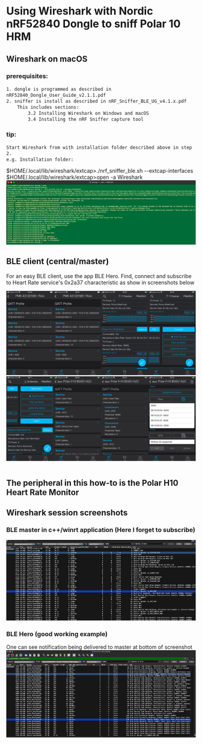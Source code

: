 # Using Wireshark with Nordic nRF52840 Dongle to sniff Polar 10 HRM

## Wireshark on macOS
### prerequisites:
    1. dongle is programmed as described in nRF52840_Dongle_User_Guide_v2.1.1.pdf
    2. sniffer is install as described in nRF_Sniffer_BLE_UG_v4.1.x.pdf
        This includes sections:
            3.2 Installing Wireshark on Windows and macOS
            3.4 Installing the nRF Sniffer capture tool

### tip:
    Start Wireshark from with installation folder described above in step 2.
    e.g. Installation folder: 

$HOME/.local/lib/wireshark/extcap>./nrf_sniffer_ble.sh --extcap-interfaces
$HOME/.local/lib/wireshark/extcap>open -a Wireshark
![](./images/sniffer_install_macos_zsh.png)

## BLE client (central/master)
For an easy BLE client, use the app BLE Hero. 
Find, connect and subscribe to Heart Rate service's 0x2a37 characteristic as show in screenshots below

<table>
<tr>
<img src="images/IMG_0025.PNG" width="25%" height="25%">
<img src="images/IMG_0025.PNG" width="25%" height="25%">
<img src="images/IMG_0026.PNG" width="25%" height="25%">
<img src="images/IMG_0027.PNG" width="25%" height="25%">
</tr>
<tr>
<img src="images/IMG_0028.PNG" width="25%" height="25%">
<img src="images/IMG_0029.PNG" width="25%" height="25%">
<img src="images/IMG_0030.PNG" width="25%" height="25%">
<img src="images/IMG_0031.PNG" width="25%" height="25%">
</tr>
</table>
       
## The peripheral in this how-to is the Polar H10 Heart Rate Monitor

## Wireshark session screenshots
### BLE master in c++/winrt application (Here I forget to subscribe)
![Screenshot 2024-08-24 at 09.20.25.png](images/Screenshot_2024-08-24_092025.png)

### BLE Hero (good working example)
One can see notification being delivered to master at bottom of screenshot
![Screenshot 2024-08-24 at 09.37.42.png](images/Screenshot_2024-08-24_093742.png)